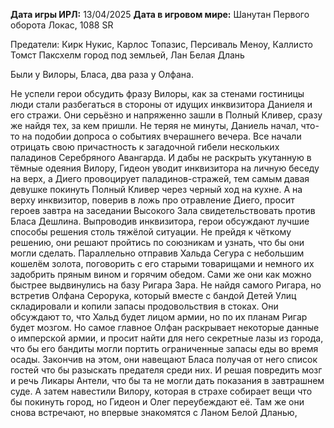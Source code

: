 **Дата игры ИРЛ:** 13/04/2025
**Дата в игровом мире:** Шанутан Первого оборота Локас, 1088 SR

Предатели: Кирк Нукис, Карлос Топазис, Персиваль Меноу, Каллисто Томст
Паксхелм город под земльей, Лан Белая Длань 

Были у Вилоры, Бласа, два раза у Олфана. 

Не успели герои обсудить фразу Вилоры, как за стенами гостиницы люди стали разбегаться в стороны от идущих инквизитора Даниеля и его стражи. Они серьёзно и напряженно зашли в Полный Кливер, сразу же найдя тех, за кем пришли. Не теряя не минуты, Даниель начал, что-то на подобии допроса о событиях вчерашнего вечера. Все начали отрицать свою причастность к загадочной гибели нескольких паладинов Серебряного Авангарда. И дабы не раскрыть укутанную в тёмные одеяния Вилору, Гидеон уводит инквизитора на личную беседу на верх, а Диего провоцирует паладинов-стражей, тем самым давая девушке покинуть Полный Кливер через черный ход на кухне. А на верху инквизитор, поверив в ложь про отравление Диего, просит героев завтра на заседании Высокого Зала свидетельствовать против Бласа Дешлина. Выпроводив инквизитора, герои обсуждают лучшие способы решения столь тяжёлой ситуации. Не прейдя к чёткому решению, они решают пройтись по союзникам и узнать, что бы они могли сделать. Параллельно отправив Хальда Сегура с небольшим кошелём золота, поговорить с его старыми товарищами и немного их задобрить пряным вином и горячим обедом. Сами же они как можно быстрее выдвинулись на базу Ригара Зара. Не найдя самого Ригара, но встретив Олфана Серорука, который вместе с бандой Детей Улиц складировали и копили запасы продовольствия в стоках. Они обсуждают то, что Хальд будет лицом армии, но по их планам Ригар будет мозгом. Но самое главное Олфан раскрывает некоторые данные о имперской армии, и просит найти для него секретные лазы из города, что бы его бандиты могли портить ограниченные запасы еды во время осады. Закончив на этом, они навещают Бласа получая от него список гостей что бы разыскать предателя среди них. И решая повредить мозг и речь Ликары Антели, что бы та не могли дать показания в завтрашнем суде. А затем навестили Вилору, которая в страхе собирает вещи что бы покинуть город, но Гидеон и Олег переубеждают её. Там же они снова встречают, но впервые знакомятся с Ланом Белой Дланью, 